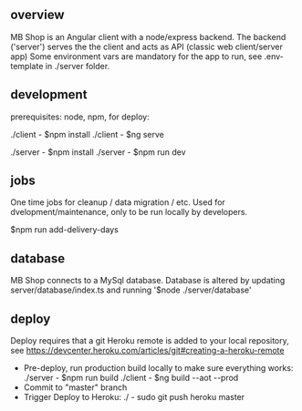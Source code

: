 ## overview

MB Shop is an Angular client with a node/express backend.
The backend ('server') serves the the client and acts as API (classic web client/server app)
Some environment vars are mandatory for the app to run, see .env-template in ./server folder.

## development

prerequisites: node, npm, for deploy:

./client - $npm install
./client - $ng serve

./server - $npm install
./server - $npm run dev

## jobs

One time jobs for cleanup / data migration / etc. Used for dvelopment/maintenance, only to be run locally by developers.

\$npm run add-delivery-days

## database

MB Shop connects to a MySql database. Database is altered by updating server/database/index.ts and running '\$node ./server/database'

## deploy

Deploy requires that a git Heroku remote is added to your local repository, see https://devcenter.heroku.com/articles/git#creating-a-heroku-remote

- Pre-deploy, run production build locally to make sure everything works:
  ./server - $npm run build
  ./client - $ng build --aot --prod
- Commit to "master" branch
- Trigger Deploy to Heroku:
  ./ - sudo git push heroku master
